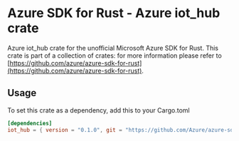 # Azure SDK for Rust - Azure iot_hub crate

Azure iot_hub crate for the unofficial Microsoft Azure SDK for Rust. This crate is part of a collection of crates: for more information please refer to [https://github.com/azure/azure-sdk-for-rust](https://github.com/azure/azure-sdk-for-rust).

## Usage

To set this crate as a dependency, add this to your Cargo.toml

```toml
[dependencies]
iot_hub = { version = "0.1.0", git = "https://github.com/Azure/azure-sdk-for-rust" }
```
